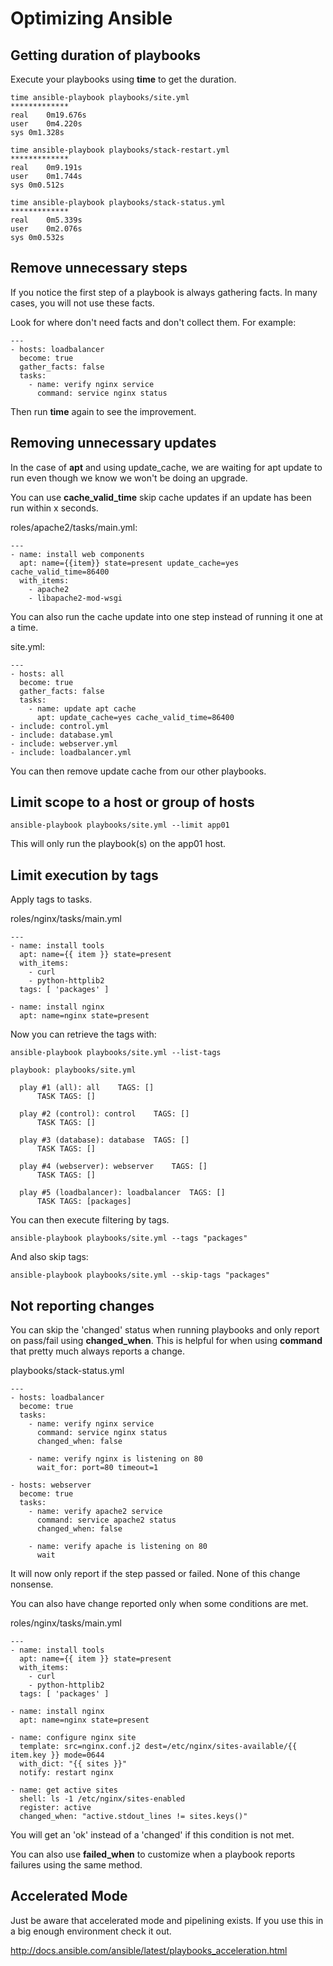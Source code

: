 # Optimizing Ansible

## Getting duration of playbooks

Execute your playbooks using **time** to get the duration.

```
time ansible-playbook playbooks/site.yml
*************
real	0m19.676s
user	0m4.220s
sys	0m1.328s
```

```
time ansible-playbook playbooks/stack-restart.yml
*************
real	0m9.191s
user	0m1.744s
sys	0m0.512s
```

```
time ansible-playbook playbooks/stack-status.yml
*************
real	0m5.339s
user	0m2.076s
sys	0m0.532s
```

## Remove unnecessary steps

If you notice the first step of a playbook is always gathering facts.  In many cases, you will not use these facts.

Look for where don't need facts and don't collect them.  For example:

```
---
- hosts: loadbalancer
  become: true
  gather_facts: false
  tasks:
    - name: verify nginx service
      command: service nginx status
```

Then run **time** again to see the improvement.

## Removing unnecessary updates

In the case of **apt** and using update_cache, we are waiting for apt update to run even though we know we won't be doing an upgrade.

You can use **cache_valid_time** skip cache updates if an update has been run within x seconds.

roles/apache2/tasks/main.yml:

```
---
- name: install web components
  apt: name={{item}} state=present update_cache=yes cache_valid_time=86400
  with_items:
    - apache2
    - libapache2-mod-wsgi
```

You can also run the cache update into one step instead of running it one at a time.

site.yml:

```
---
- hosts: all
  become: true
  gather_facts: false
  tasks:
    - name: update apt cache
      apt: update_cache=yes cache_valid_time=86400
- include: control.yml
- include: database.yml
- include: webserver.yml
- include: loadbalancer.yml
```

You can then remove update cache from our other playbooks.

## Limit scope to a host or group of hosts

`ansible-playbook playbooks/site.yml --limit app01`

This will only run the playbook(s) on the app01 host.

## Limit execution by tags

Apply tags to tasks.

roles/nginx/tasks/main.yml

```
---
- name: install tools
  apt: name={{ item }} state=present
  with_items:
    - curl
    - python-httplib2
  tags: [ 'packages' ]

- name: install nginx
  apt: name=nginx state=present
```

Now you can retrieve the tags with:

```
ansible-playbook playbooks/site.yml --list-tags

playbook: playbooks/site.yml

  play #1 (all): all	TAGS: []
      TASK TAGS: []

  play #2 (control): control	TAGS: []
      TASK TAGS: []

  play #3 (database): database	TAGS: []
      TASK TAGS: []

  play #4 (webserver): webserver	TAGS: []
      TASK TAGS: []

  play #5 (loadbalancer): loadbalancer	TAGS: []
      TASK TAGS: [packages]
```

You can then execute filtering by tags.

`ansible-playbook playbooks/site.yml --tags "packages"`

And also skip tags:

`ansible-playbook playbooks/site.yml --skip-tags "packages"`


## Not reporting changes

You can skip the 'changed' status when running playbooks and only report on pass/fail using **changed_when**.
This is helpful for when using **command** that pretty much always reports a change.

playbooks/stack-status.yml

```
---
- hosts: loadbalancer
  become: true
  tasks:
    - name: verify nginx service
      command: service nginx status
      changed_when: false

    - name: verify nginx is listening on 80
      wait_for: port=80 timeout=1

- hosts: webserver
  become: true
  tasks:
    - name: verify apache2 service
      command: service apache2 status
      changed_when: false

    - name: verify apache is listening on 80
      wait
```

It will now only report if the step passed or failed.  None of this change nonsense.

You can also have change reported only when some conditions are met.

roles/nginx/tasks/main.yml

```
---
- name: install tools
  apt: name={{ item }} state=present
  with_items:
    - curl
    - python-httplib2
  tags: [ 'packages' ]

- name: install nginx
  apt: name=nginx state=present

- name: configure nginx site
  template: src=nginx.conf.j2 dest=/etc/nginx/sites-available/{{ item.key }} mode=0644
  with_dict: "{{ sites }}"
  notify: restart nginx

- name: get active sites
  shell: ls -1 /etc/nginx/sites-enabled
  register: active
  changed_when: "active.stdout_lines != sites.keys()"
```

You will get an 'ok' instead of a 'changed' if this condition is not met.

You can also use **failed_when** to customize when a playbook reports failures using the same method.

## Accelerated Mode

Just be aware that accelerated mode and pipelining exists.  If you use this in a big enough environment check it out.

http://docs.ansible.com/ansible/latest/playbooks_acceleration.html
